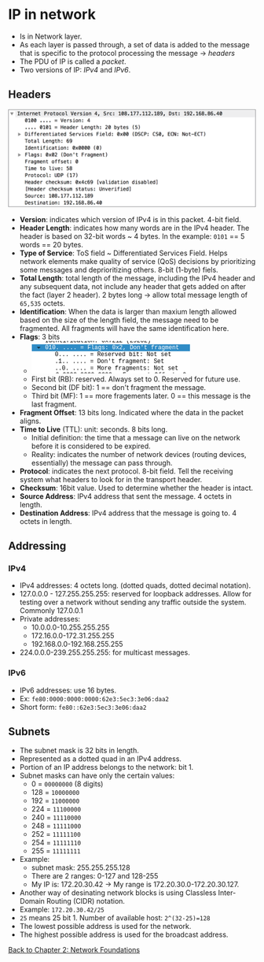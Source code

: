 # IP in network
- Is in Network layer.
- As each layer is passed through, a set of data is added to the message that is specific to the protocol processing the message -> *headers*
- The PDU of IP is called a *packet*.
- Two versions of IP: *IPv4* and *IPv6*.
## Headers
![](./ip-headers.png)
- **Version**: indicates which version of IPv4 is in this packet. 4-bit field.
- **Header Length**: indicates how many words are in the IPv4 header. The header is based on 32-bit words ~ 4 bytes. In the example: `0101` == 5 words == 20 bytes.
- **Type of Service**: ToS field ~ Differentiated Services Field. Helps network elements make quality of service (QoS) decisions by prioritizing some messages and deprioritizing others. 8-bit (1-byte) fiels.
- **Total Length**: total length of the message, including the IPv4 header and any subsequent data, not include any header that gets added on after the fact (layer 2 header). 2 bytes long -> allow total message length of `65,535` octets.
- **Identification**: When the data is larger than maxium length allowed based on the size of the length field, the message need to be fragmented. All fragments will have the same identification here.
- **Flags**: 3 bits
	- ![](./ip-flags.png)
	- First bit (RB): reserved. Always set to 0. Reserved for future use.
	- Second bit (DF bit): 1 == don't fragment the message.
	- Third bit (MF): 1 == more fragements later. 0 == this message is the last fragment.
- **Fragment Offset**: 13 bits long. Indicated where the data in the packet aligns.
- **Time to Live** (TTL): unit: seconds. 8 bits long.
	- Initial definition: the time that a message can live on the network before it is considered to be expired.
	- Reality: indicates the number of network devices (routing devices, essentially) the message can pass through.
- **Protocol**: indicates the next protocol. 8-bit field. Tell the receiving system what headers to look for in the transport header.
- **Checksum**: 16bit value. Used to determine whether the header is intact.
- **Source Address**: IPv4 address that sent the message. 4 octets in length.
- **Destination Address**: IPv4 address that the message is going to. 4 octets in length.

## Addressing
### IPv4
- IPv4 addresses: 4 octets long. (dotted quads, dotted decimal notation).
- 127.0.0.0 - 127.255.255.255: reserved for loopback addresses. Allow for testing over a network without sending any traffic outside the system. Commonly 127.0.0.1
- Private addresses:
	- 10.0.0.0-10.255.255.255
	- 172.16.0.0-172.31.255.255
	- 192.168.0.0-192.168.255.255
- 224.0.0.0-239.255.255.255: for multicast messages.

### IPv6
- IPv6 addresses: use 16 bytes.
- Ex: `fe80:0000:0000:0000:62e3:5ec3:3e06:daa2`
- Short form: `fe80::62e3:5ec3:3e06:daa2`
## Subnets
- The subnet mask is 32 bits in length.
- Represented as a dotted quad in an IPv4 address.
- Portion of an IP address belongs to the network: bit 1.
- Subnet masks can have only the certain values:
	- 0 = `00000000` (8 digits)
	- 128 = `10000000`
	- 192 = `11000000`
	- 224 = `11100000`
	- 240 = `11110000`
	- 248 = `11111000`
	- 252 = `11111100`
	- 254 = `11111110`
	- 255 = `11111111`
- Example:
	- subnet mask: 255.255.255.128
	- There are 2 ranges: 0-127 and 128-255
	- My IP is: 172.20.30.42 -> My range is 172.20.30.0-172.20.30.127.
- Another way of desinating network blocks is using Classless Inter-Domain Routing (CIDR) notation.
- Example: `172.20.30.42/25`
- `25` means 25 bit 1. Number of available host: `2^(32-25)=128`
- The lowest possible address is used for the network.
- The highest possible address is used for the broadcast address.

[Back to Chapter 2: Network Foundations](my-ceh-v12-notes.md#chapter%202%20network%20foundations)